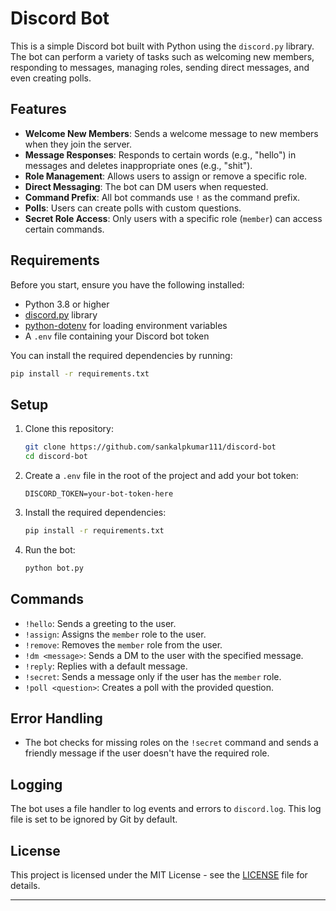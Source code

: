 # Discord Bot

This is a simple Discord bot built with Python using the `discord.py` library. The bot can perform a variety of tasks such as welcoming new members, responding to messages, managing roles, sending direct messages, and even creating polls.

## Features

* **Welcome New Members**: Sends a welcome message to new members when they join the server.
* **Message Responses**: Responds to certain words (e.g., "hello") in messages and deletes inappropriate ones (e.g., "shit").
* **Role Management**: Allows users to assign or remove a specific role.
* **Direct Messaging**: The bot can DM users when requested.
* **Command Prefix**: All bot commands use `!` as the command prefix.
* **Polls**: Users can create polls with custom questions.
* **Secret Role Access**: Only users with a specific role (`member`) can access certain commands.

## Requirements

Before you start, ensure you have the following installed:

* Python 3.8 or higher
* [discord.py](https://discordpy.readthedocs.io/en/stable/) library
* [python-dotenv](https://pypi.org/project/python-dotenv/) for loading environment variables
* A `.env` file containing your Discord bot token

You can install the required dependencies by running:

```bash
pip install -r requirements.txt
```

## Setup

1. Clone this repository:

   ```bash
   git clone https://github.com/sankalpkumar111/discord-bot
   cd discord-bot
   ```

2. Create a `.env` file in the root of the project and add your bot token:

   ```env
   DISCORD_TOKEN=your-bot-token-here
   ```

3. Install the required dependencies:

   ```bash
   pip install -r requirements.txt
   ```

4. Run the bot:

   ```bash
   python bot.py
   ```

## Commands

* `!hello`: Sends a greeting to the user.
* `!assign`: Assigns the `member` role to the user.
* `!remove`: Removes the `member` role from the user.
* `!dm <message>`: Sends a DM to the user with the specified message.
* `!reply`: Replies with a default message.
* `!secret`: Sends a message only if the user has the `member` role.
* `!poll <question>`: Creates a poll with the provided question.

## Error Handling

* The bot checks for missing roles on the `!secret` command and sends a friendly message if the user doesn't have the required role.

## Logging

The bot uses a file handler to log events and errors to `discord.log`. This log file is set to be ignored by Git by default.

## License

This project is licensed under the MIT License - see the [LICENSE](LICENSE) file for details.

---


